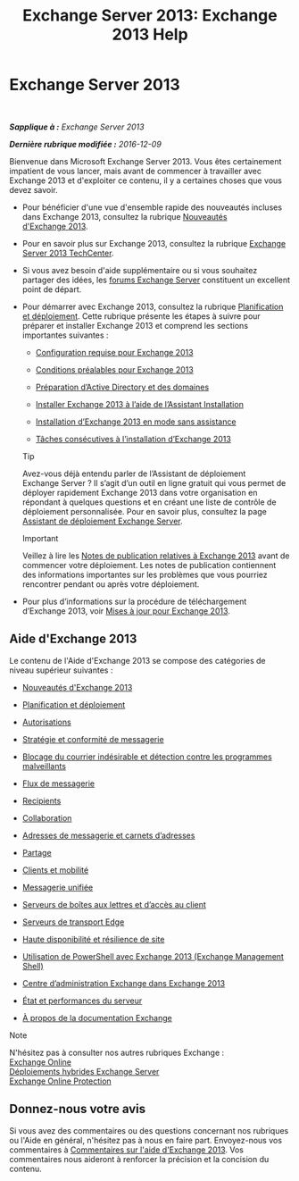 ﻿---
title: 'Exchange Server 2013: Exchange 2013 Help'
TOCTitle: '@NoTitle'
ms:assetid: cb24ddb7-0659-4d9d-9057-52843f861ba8
ms:mtpsurl: https://technet.microsoft.com/fr-fr/library/Bb124558(v=EXCHG.150)
ms:contentKeyID: 50479244
ms.date: 04/24/2018
mtps_version: v=EXCHG.150
ms.translationtype: HT
---

# Exchange Server 2013

 

_**Sapplique à :** Exchange Server 2013_

_**Dernière rubrique modifiée :** 2016-12-09_

Bienvenue dans Microsoft Exchange Server 2013. Vous êtes certainement impatient de vous lancer, mais avant de commencer à travailler avec Exchange 2013 et d'exploiter ce contenu, il y a certaines choses que vous devez savoir.

  - Pour bénéficier d'une vue d'ensemble rapide des nouveautés incluses dans Exchange 2013, consultez la rubrique [Nouveautés d'Exchange 2013](what-s-new-in-exchange-2013-exchange-2013-help.md).

  - Pour en savoir plus sur Exchange 2013, consultez la rubrique [Exchange Server 2013 TechCenter](https://go.microsoft.com/fwlink/?linkid=266622).

  - Si vous avez besoin d'aide supplémentaire ou si vous souhaitez partager des idées, les [forums Exchange Server](https://go.microsoft.com/fwlink/p/?linkid=60612) constituent un excellent point de départ.

  - Pour démarrer avec Exchange 2013, consultez la rubrique [Planification et déploiement](planning-and-deployment-for-exchange-2013-installation-instructions.md). Cette rubrique présente les étapes à suivre pour préparer et installer Exchange 2013 et comprend les sections importantes suivantes :
    
      - [Configuration requise pour Exchange 2013](exchange-2013-system-requirements-exchange-2013-help.md)
    
      - [Conditions préalables pour Exchange 2013](exchange-2013-prerequisites-exchange-2013-help.md)
    
      - [Préparation d’Active Directory et des domaines](prepare-active-directory-and-domains-exchange-2013-help.md)
    
      - [Installer Exchange 2013 à l’aide de l’Assistant Installation](install-exchange-2013-using-the-setup-wizard-exchange-2013-help.md)
    
      - [Installation d’Exchange 2013 en mode sans assistance](install-exchange-2013-using-unattended-mode-exchange-2013-help.md)
    
      - [Tâches consécutives à l’installation d’Exchange 2013](exchange-2013-post-installation-tasks-exchange-2013-help.md)
    
    > [!TIP]
    > Avez-vous déjà entendu parler de l’Assistant de déploiement Exchange Server ? Il s’agit d’un outil en ligne gratuit qui vous permet de déployer rapidement Exchange 2013 dans votre organisation en répondant à quelques questions et en créant une liste de contrôle de déploiement personnalisée. Pour en savoir plus, consultez la page <a href="exchange-server-deployment-assistant-exchange-2013-help.md">Assistant de déploiement Exchange Server</a>.
    
    > [!IMPORTANT]
    > Veillez à lire les <a href="release-notes-for-exchange-2013-exchange-2013-help.md">Notes de publication relatives à Exchange 2013</a> avant de commencer votre déploiement. Les notes de publication contiennent des informations importantes sur les problèmes que vous pourriez rencontrer pendant ou après votre déploiement.


  - Pour plus d’informations sur la procédure de téléchargement d’Exchange 2013, voir [Mises à jour pour Exchange 2013](updates-for-exchange-2013-exchange-2013-help.md).

## Aide d'Exchange 2013

Le contenu de l'Aide d'Exchange 2013 se compose des catégories de niveau supérieur suivantes :

  - [Nouveautés d'Exchange 2013](what-s-new-in-exchange-2013-exchange-2013-help.md)

  - [Planification et déploiement](planning-and-deployment-for-exchange-2013-installation-instructions.md)

  - [Autorisations](permissions-exchange-2013-help.md)

  - [Stratégie et conformité de messagerie](messaging-policy-and-compliance-exchange-2013-help.md)

  - [Blocage du courrier indésirable et détection contre les programmes malveillants](anti-spam-and-anti-malware-protection-exchange-2013-help.md)

  - [Flux de messagerie](mail-flow-exchange-2013-help.md)

  - [Recipients](recipients-exchange-2013-help.md)

  - [Collaboration](collaboration-exchange-2013-help.md)

  - [Adresses de messagerie et carnets d’adresses](email-addresses-and-address-books-exchange-2013-help.md)

  - [Partage](sharing-exchange-2013-help.md)

  - [Clients et mobilité](clients-and-mobile-exchange-2013-help.md)

  - [Messagerie unifiée](unified-messaging-exchange-2013-help.md)

  - [Serveurs de boîtes aux lettres et d’accès au client](mailbox-and-client-access-servers-exchange-2013-help.md)

  - [Serveurs de transport Edge](edge-transport-servers-exchange-2013-help.md)

  - [Haute disponibilité et résilience de site](high-availability-and-site-resilience-exchange-2013-help.md)

  - [Utilisation de PowerShell avec Exchange 2013 (Exchange Management Shell)](https://technet.microsoft.com/fr-fr/library/bb123778\(v=exchg.150\))

  - [Centre d’administration Exchange dans Exchange 2013](exchange-admin-center-in-exchange-2013-exchange-2013-help.md)

  - [État et performances du serveur](server-health-and-performance-exchange-2013-help.md)

  - [À propos de la documentation Exchange](about-exchange-documentation-exchange-2013-help.md)

> [!NOTE]
> N'hésitez pas à consulter nos autres rubriques Exchange :<br />
> <a href="https://technet.microsoft.com/fr-fr/library/jj200580(v=exchg.150)">Exchange Online</a><br />
> <a href="https://technet.microsoft.com/fr-fr/library/jj200581(v=exchg.150)">Déploiements hybrides Exchange Server</a><br />
> <a href="https://technet.microsoft.com/fr-fr/library/jj723137(v=exchg.150)">Exchange Online Protection</a>


## Donnez-nous votre avis

Si vous avez des commentaires ou des questions concernant nos rubriques ou l'Aide en général, n'hésitez pas à nous en faire part. Envoyez-nous vos commentaires à [Commentaires sur l'aide d'Exchange 2013](mailto:ex2013helpfeedback@microsoft.com). Vos commentaires nous aideront à renforcer la précision et la concision du contenu.

